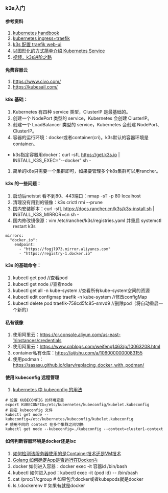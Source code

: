 ### k3s入门

#### 参考资料
1. [kubernetes handbook](https://jimmysong.io/kubernetes-handbook/concepts/objects.html)
1. [kubernetes ingress+traefik](http://www.showerlee.com/archives/2701)
1. [k3s 配置 traefik web-ui](https://www.jianshu.com/p/0040e8bd6d1e)
1. [以图形化的方式简单介绍 Kubernetes Service](https://blog.csdn.net/qq_36441027/article/details/104209807)
1. [视频，k3s进阶之路](https://space.bilibili.com/430496045/channel/detail?cid=103026)

#### 免费容器云
1. https://www.civo.com/
1. https://kubesail.com/

#### k8s 基础：
1. Kubernetes 有四种 service 类型，ClusterIP 是最基础的。
1. 创建一个 NodePort 类型的 service，Kubernetes 会创建 ClusterIP。
1. 创建一个 LoadBalancer 类型的 service，Kubernetes 会创建 NodePort、ClusterIP。
1. 容器的运行环境：docker或者container(cri)。k3s默认的容器环境是container。
  * k3s指定容器用docker：curl -sfL https://get.k3s.io | INSTALL_K3S_EXEC="--docker" sh -
1. 简单的k8s只需要一个集群即可，如果要管理多个k8s集群可以用rancher。

#### k3s 的一些问题：
1. 启动后netstat 看不到80、443端口：nmap -sT -p 80 localhost
1. 清理没有用到的镜像：k3s crictl rmi --prune
1. 国内安装脚本：curl -sfL https://docs.rancher.cn/k3s/k3s-install.sh | INSTALL_K3S_MIRROR=cn sh -
1. 国内修改镜像源：vim /etc/rancher/k3s/registries.yaml 并重启 systemctl restart k3s
```
mirrors:
  "docker.io":
    endpoint:
      - "https://fogjl973.mirror.aliyuncs.com"
      - "https://registry-1.docker.io"
```

#### k3s 的基础命令：
1. kubectl get pod //查看pod
1. kubectl get node //查看node
1. kubectl get all -n kube-system //查看所有kube-system空间的资源
1. kubectl edit configmap traefik -n kube-system   //修改configMap
1. kubectl delete pod traefik-758cd5fc85-smvd9     //删除pod（将自动重启一个新的）

#### 私有镜像
1. 使用阿里云：https://cr.console.aliyun.com/us-east-1/instances/credentials
1. 使用阿里云：https://www.cnblogs.com/weifeng1463/p/10063208.html
1. container私有仓库：https://aijishu.com/a/1060000000083155
1. 使用podman：https://sasasu.github.io/diary/replacing_docker_with_podman/

#### 使用 kubeconfig 远程管理
1. [kubernetes 中 kubeconfig 的用法](https://www.jianshu.com/p/99853cac56b8)
```
# 设置 KUBECONFIG 的环境变量
export KUBECONFIG=/etc/kubernetes/kubeconfig/kubelet.kubeconfig
# 指定 kubeconfig 文件
kubectl get node --kubeconfig=/etc/kubernetes/kubeconfig/kubelet.kubeconfig
# 使用不同的 context 在多个集群之间切换
kubectl get node --kubeconfig=./kubeconfig --context=cluster1-context 
```

#### 如何判断容器环境是docker还是lxc
1. [如何检测该服务器使用的是Container技术还是VM技术](http://dockone.io/question/171)
1. [Golang 如何确定App是否运行在Docker内](http://chen-tao.github.io/2017/09/11/Go-check-if-app-running-in-docker/)
1. docker 如何进入容器：docker exec -it 容器id /bin/bash
1. kubectl 如何进入pod：kubectl exec -it {pod id} -- /bin/bash
1. cat /proc/1/cgroup # 如果包含docker或者kubepods就是docker
1. ls /.dockerenv     # 如果有就是docker


